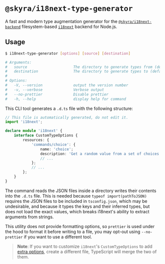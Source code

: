 # `@skyra/i18next-type-generator`

A fast and modern type augmentation generator for the [`@skyra/i18next-backend`](https://www.npmjs.com/package/@skyra/i18next-backend) filesystem-based [`i18next`](https://www.npmjs.com/package/i18next) backend for Node.js.

## Usage

```bash
$ i18next-type-generator [options] [source] [destination]

# Arguments:
#   source                     The directory to generate types from (default: "./src/locales/en-US/")
#   destination                The directory to generate types to (default: "./src/@types/i18next.d.ts")
#
# Options:
#   -V, --version              output the version number
#   -v, --verbose              Verbose output
#   --no-prettier              Disable prettier
#   -h, --help                 display help for command
```

This CLI tool generates a `.d.ts` file with the following structure:

```typescript
// This file is automatically generated, do not edit it.
import 'i18next';

declare module 'i18next' {
	interface CustomTypeOptions {
		resources: {
			'commands/choice': {
				name: 'choice';
				description: 'Get a random value from a set of choices';
				// ...
			};
			// ...
		};
	}
}
```

The command reads the JSON files inside a directory writes their contents into the `.d.ts` file. This is needed because `typeof import(pathToJSON)` requires the JSON files to be included in `tsconfig.json`, which may be undesirable, and because it types the keys and their inferred types, but does not load the exact values, which breaks i18next's ability to extract arguments from strings.

This utility does not provide formatting options, so `prettier` is used under the hood to format it before writing to a file, you may opt-out using `--no-prettier` if you want to use a different tool.

> **Note**: If you want to customize `i18next`'s `CustomTypeOptions` to add [extra options](https://www.i18next.com/overview/typescript), create a different file, TypeScript will merge the two of them.
